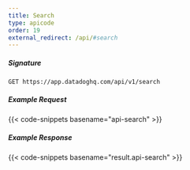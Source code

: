 ```yaml
---
title: Search
type: apicode
order: 19
external_redirect: /api/#search
---
```


##### Signature

`GET https://app.datadoghq.com/api/v1/search`

##### Example Request

{{< code-snippets basename="api-search" >}}

##### Example Response

{{< code-snippets basename="result.api-search" >}}
